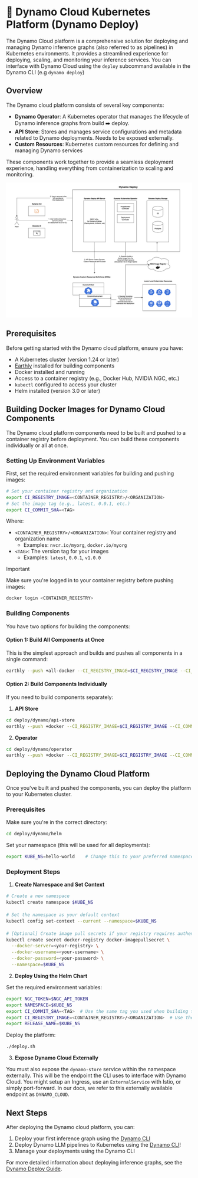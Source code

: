 <!--
SPDX-FileCopyrightText: Copyright (c) 2025 NVIDIA CORPORATION & AFFILIATES. All rights reserved.
SPDX-License-Identifier: Apache-2.0

Licensed under the Apache License, Version 2.0 (the "License");
you may not use this file except in compliance with the License.
You may obtain a copy of the License at

http://www.apache.org/licenses/LICENSE-2.0

Unless required by applicable law or agreed to in writing, software
distributed under the License is distributed on an "AS IS" BASIS,
WITHOUT WARRANTIES OR CONDITIONS OF ANY KIND, either express or implied.
See the License for the specific language governing permissions and
limitations under the License.
-->

# 🚀 Dynamo Cloud Kubernetes Platform (Dynamo Deploy)

The Dynamo Cloud platform is a comprehensive solution for deploying and managing Dynamo inference graphs (also referred to as pipelines) in Kubernetes environments. It provides a streamlined experience for deploying, scaling, and monitoring your inference services. You can interface with Dynamo Cloud using the `deploy` subcommand available in the Dynamo CLI (e.g `dynamo deploy`)

## Overview

The Dynamo cloud platform consists of several key components:

- **Dynamo Operator**: A Kubernetes operator that manages the lifecycle of Dynamo inference graphs from build ➡️ deploy.
- **API Store**: Stores and manages service configurations and metadata related to Dynamo deployments. Needs to be exposed externally.
- **Custom Resources**: Kubernetes custom resources for defining and managing Dynamo services

These components work together to provide a seamless deployment experience, handling everything from containerization to scaling and monitoring.

![Dynamo Deploy](../../images/dynamo-deploy.png)

## Prerequisites

Before getting started with the Dynamo cloud platform, ensure you have:

- A Kubernetes cluster (version 1.24 or later)
- [Earthly](https://earthly.dev/) installed for building components
- Docker installed and running
- Access to a container registry (e.g., Docker Hub, NVIDIA NGC, etc.)
- `kubectl` configured to access your cluster
- Helm installed (version 3.0 or later)

## Building Docker Images for Dynamo Cloud Components

The Dynamo cloud platform components need to be built and pushed to a container registry before deployment. You can build these components individually or all at once.

### Setting Up Environment Variables

First, set the required environment variables for building and pushing images:

```bash
# Set your container registry and organization
export CI_REGISTRY_IMAGE=<CONTAINER_REGISTRY>/<ORGANIZATION>
# Set the image tag (e.g., latest, 0.0.1, etc.)
export CI_COMMIT_SHA=<TAG>
```

Where:
- `<CONTAINER_REGISTRY>/<ORGANIZATION>`: Your container registry and organization name
  - Examples: `nvcr.io/myorg`, `docker.io/myorg`
- `<TAG>`: The version tag for your images
  - Examples: `latest`, `0.0.1`, `v1.0.0`

> [!IMPORTANT]
> Make sure you're logged in to your container registry before pushing images:
> ```bash
> docker login <CONTAINER_REGISTRY>
> ```

### Building Components

You have two options for building the components:

#### Option 1: Build All Components at Once

This is the simplest approach and builds and pushes all components in a single command:

```bash
earthly --push +all-docker --CI_REGISTRY_IMAGE=$CI_REGISTRY_IMAGE --CI_COMMIT_SHA=$CI_COMMIT_SHA
```

#### Option 2: Build Components Individually

If you need to build components separately:

1. **API Store**
```bash
cd deploy/dynamo/api-store
earthly --push +docker --CI_REGISTRY_IMAGE=$CI_REGISTRY_IMAGE --CI_COMMIT_SHA=$CI_COMMIT_SHA
```

2. **Operator**
```bash
cd deploy/dynamo/operator
earthly --push +docker --CI_REGISTRY_IMAGE=$CI_REGISTRY_IMAGE --CI_COMMIT_SHA=$CI_COMMIT_SHA
```

## Deploying the Dynamo Cloud Platform

Once you've built and pushed the components, you can deploy the platform to your Kubernetes cluster.

### Prerequisites

Make sure you're in the correct directory:
```bash
cd deploy/dynamo/helm
```

Set your namespace (this will be used for all deployments):
```bash
export KUBE_NS=hello-world    # Change this to your preferred namespace
```

### Deployment Steps

1. **Create Namespace and Set Context**

```bash
# Create a new namespace
kubectl create namespace $KUBE_NS

# Set the namespace as your default context
kubectl config set-context --current --namespace=$KUBE_NS

# [Optional] Create image pull secrets if your registry requires authentication
kubectl create secret docker-registry docker-imagepullsecret \
  --docker-server=<your-registry> \
  --docker-username=<your-username> \
  --docker-password=<your-password> \
  --namespace=$KUBE_NS
```

2. **Deploy Using the Helm Chart**

Set the required environment variables:
```bash
export NGC_TOKEN=$NGC_API_TOKEN
export NAMESPACE=$KUBE_NS
export CI_COMMIT_SHA=<TAG>  # Use the same tag you used when building the images
export CI_REGISTRY_IMAGE=<CONTAINER_REGISTRY>/<ORGANIZATION>  # Use the same registry/org you used when building the images
export RELEASE_NAME=$KUBE_NS
```

Deploy the platform:
```bash
./deploy.sh
```

3. **Expose Dynamo Cloud Externally**

You must also expose the `dynamo-store` service within the namespace externally. This will be the endpoint the CLI uses to interface with Dynamo Cloud. You might setup an Ingress, use an `ExternalService` with Istio, or simply port-forward. In our docs, we refer to this externally available endpoint as `DYNAMO_CLOUD`.

## Next Steps

After deploying the Dynamo cloud platform, you can:

1. Deploy your first inference graph using the [Dynamo CLI](operator_deployment.md)
2. Deploy Dynamo LLM pipelines to Kubernetes using the [Dynamo CLI](../../../examples/llm/README.md)!
3. Manage your deployments using the Dynamo CLI

For more detailed information about deploying inference graphs, see the [Dynamo Deploy Guide](README.md).